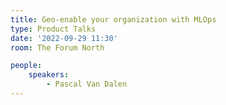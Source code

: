 ```yaml
---
title: Geo-enable your organization with MLOps
type: Product Talks
date: '2022-09-29 11:30'
room: The Forum North

people:
    speakers:
        - Pascal Van Dalen
---
```

